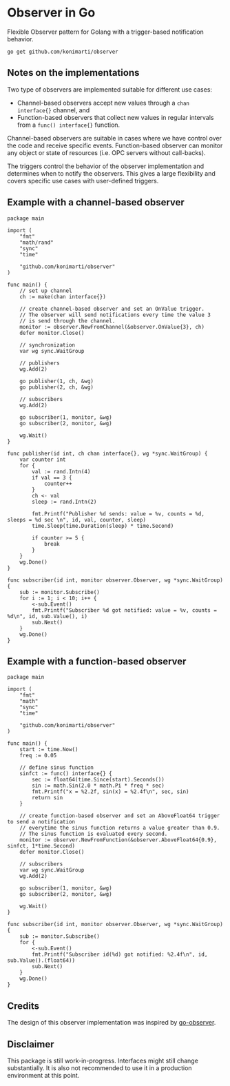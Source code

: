 # Observer in Go
Flexible Observer pattern for Golang with a trigger-based notification behavior.

```go get github.com/konimarti/observer```

## Notes on the implementations
Two type of observers are implemented suitable for different use cases:
* Channel-based observers accept new values through a ```chan interface{}``` channel, and
* Function-based observers that collect new values in regular intervals from a ```func() interface{}``` function.

Channel-based observers are suitable in cases where we have control over the code and receive specific events. Function-based observer can monitor any object or state of resources (i.e. OPC servers without call-backs).

The triggers control the behavior of the observer implementation and determines when to notify the observers. 
This gives a large flexibility and covers specific use cases with user-defined triggers.

## Example with a channel-based observer

```
package main

import (
	"fmt"
	"math/rand"
	"sync"
	"time"

	"github.com/konimarti/observer"
)

func main() {
	// set up channel
	ch := make(chan interface{})

	// create channel-based observer and set an OnValue trigger.
	// The observer will send notifications every time the value 3
	// is send through the channel.
	monitor := observer.NewFromChannel(&observer.OnValue{3}, ch)
	defer monitor.Close()

	// synchronization
	var wg sync.WaitGroup

	// publishers
	wg.Add(2)

	go publisher(1, ch, &wg)
	go publisher(2, ch, &wg)

	// subscribers
	wg.Add(2)

	go subscriber(1, monitor, &wg)
	go subscriber(2, monitor, &wg)

	wg.Wait()
}

func publisher(id int, ch chan interface{}, wg *sync.WaitGroup) {
	var counter int
	for {
		val := rand.Intn(4)
		if val == 3 {
			counter++
		}
		ch <- val
		sleep := rand.Intn(2)

		fmt.Printf("Publisher %d sends: value = %v, counts = %d, sleeps = %d sec \n", id, val, counter, sleep)
		time.Sleep(time.Duration(sleep) * time.Second)

		if counter >= 5 {
			break
		}
	}
	wg.Done()
}

func subscriber(id int, monitor observer.Observer, wg *sync.WaitGroup) {
	sub := monitor.Subscribe()
	for i := 1; i < 10; i++ {
		<-sub.Event()
		fmt.Printf("Subscriber %d got notified: value = %v, counts = %d\n", id, sub.Value(), i)
		sub.Next()
	}
	wg.Done()
}
```

## Example with a function-based observer

```
package main

import (
	"fmt"
	"math"
	"sync"
	"time"

	"github.com/konimarti/observer"
)

func main() {
	start := time.Now()
	freq := 0.05

	// define sinus function 
	sinfct := func() interface{} {
		sec := float64(time.Since(start).Seconds())
		sin := math.Sin(2.0 * math.Pi * freq * sec)
		fmt.Printf("x = %2.2f, sin(x) = %2.4f\n", sec, sin)
		return sin
	}

	// create function-based observer and set an AboveFloat64 trigger to send a notification
	// everytime the sinus function returns a value greater than 0.9.
	// The sinus function is evaluated every second.
	monitor := observer.NewFromFunction(&observer.AboveFloat64{0.9}, sinfct, 1*time.Second)
	defer monitor.Close()

	// subscribers
	var wg sync.WaitGroup
	wg.Add(2)

	go subscriber(1, monitor, &wg)
	go subscriber(2, monitor, &wg)

	wg.Wait()
}

func subscriber(id int, monitor observer.Observer, wg *sync.WaitGroup) {
	sub := monitor.Subscribe()
	for {
		<-sub.Event()
		fmt.Printf("Subscriber id(%d) got notified: %2.4f\n", id, sub.Value().(float64))
		sub.Next()
	}
	wg.Done()
}
```

## Credits

The design of this observer implementation was inspired by [go-observer](http://github.com/imkira/go-observer).

## Disclaimer

This package is still work-in-progress. Interfaces might still change substantially. It is also not recommended to use it in a production environment at this point.





